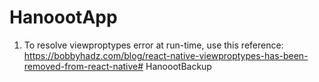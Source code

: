 # HanoootApp
1. To resolve viewproptypes error at run-time, use this reference: https://bobbyhadz.com/blog/react-native-viewproptypes-has-been-removed-from-react-native# HanoootBackup
